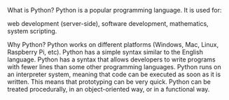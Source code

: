 What is Python?
Python is a popular programming language.
It is used for:

web development (server-side),
software development,
mathematics,
system scripting.

Why Python?
Python works on different platforms (Windows, Mac, Linux, Raspberry Pi, etc).
Python has a simple syntax similar to the English language.
Python has a syntax that allows developers to write programs with fewer lines than some other programming languages.
Python runs on an interpreter system, meaning that code can be executed as soon as it is written. This means that prototyping can be very quick.
Python can be treated procedurally, in an object-oriented way, or in a functional way.
